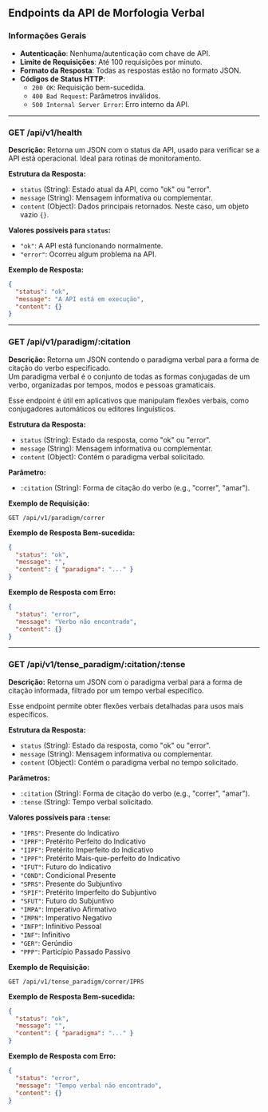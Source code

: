 ## Endpoints da API de Morfologia Verbal

### Informações Gerais

- **Autenticação**: Nenhuma/autenticação com chave de API.
- **Limite de Requisições**: Até 100 requisições por minuto.
- **Formato da Resposta**: Todas as respostas estão no formato JSON.  
- **Códigos de Status HTTP**:
  - `200 OK`: Requisição bem-sucedida.
  - `400 Bad Request`: Parâmetros inválidos.
  - `500 Internal Server Error`: Erro interno da API.

---

### GET /api/v1/health

**Descrição:**
Retorna um JSON com o status da API, usado para verificar se a API está operacional. Ideal para rotinas de monitoramento.

**Estrutura da Resposta:**

- `status` (String): Estado atual da API, como "ok" ou "error".
- `message` (String): Mensagem informativa ou complementar.
- `content` (Object): Dados principais retornados. Neste caso, um objeto vazio `{}`.

**Valores possíveis para `status`:**

- `"ok"`: A API está funcionando normalmente.
- `"error"`: Ocorreu algum problema na API.

**Exemplo de Resposta:**

```json
{
  "status": "ok",
  "message": "A API está em execução",
  "content": {}
}
```

---

### GET /api/v1/paradigm/:citation

**Descrição:**
Retorna um JSON contendo o paradigma verbal para a forma de citação do verbo especificado.  
Um paradigma verbal é o conjunto de todas as formas conjugadas de um verbo, organizadas por tempos, modos e pessoas gramaticais.  

Esse endpoint é útil em aplicativos que manipulam flexões verbais, como conjugadores automáticos ou editores linguísticos.

**Estrutura da Resposta:**

- `status` (String): Estado da resposta, como "ok" ou "error".
- `message` (String): Mensagem informativa ou complementar.
- `content` (Object): Contém o paradigma verbal solicitado.

**Parâmetro:**

- `:citation` (String): Forma de citação do verbo (e.g., "correr", "amar").

**Exemplo de Requisição:**

```http
GET /api/v1/paradigm/correr
```

**Exemplo de Resposta Bem-sucedida:**

```json
{
  "status": "ok",
  "message": "",
  "content": { "paradigma": "..." }
}
```

**Exemplo de Resposta com Erro:**

```json
{
  "status": "error",
  "message": "Verbo não encontrado",
  "content": {}
}
```

---

### GET /api/v1/tense_paradigm/:citation/:tense

**Descrição:**
Retorna um JSON com o paradigma verbal para a forma de citação informada, filtrado por um tempo verbal específico.  

Esse endpoint permite obter flexões verbais detalhadas para usos mais específicos.

**Estrutura da Resposta:**

- `status` (String): Estado da resposta, como "ok" ou "error".
- `message` (String): Mensagem informativa ou complementar.
- `content` (Object): Contém o paradigma verbal no tempo solicitado.

**Parâmetros:**

- `:citation` (String): Forma de citação do verbo (e.g., "correr", "amar").
- `:tense` (String): Tempo verbal solicitado.

**Valores possíveis para `:tense`:**

- `"IPRS"`: Presente do Indicativo
- `"IPRF"`: Pretérito Perfeito do Indicativo
- `"IIPF"`: Pretérito Imperfeito do Indicativo
- `"IPPF"`: Pretérito Mais-que-perfeito do Indicativo
- `"IFUT"`: Futuro do Indicativo
- `"COND"`: Condicional Presente
- `"SPRS"`: Presente do Subjuntivo
- `"SPIF"`: Pretérito Imperfeito do Subjuntivo
- `"SFUT"`: Futuro do Subjuntivo
- `"IMPA"`: Imperativo Afirmativo
- `"IMPN"`: Imperativo Negativo
- `"INFP"`: Infinitivo Pessoal
- `"INF"`: Infinitivo
- `"GER"`: Gerúndio
- `"PPP"`: Particípio Passado Passivo

**Exemplo de Requisição:**

```http
GET /api/v1/tense_paradigm/correr/IPRS
```

**Exemplo de Resposta Bem-sucedida:**

```json
{
  "status": "ok",
  "message": "",
  "content": { "paradigma": "..." }
}
```

**Exemplo de Resposta com Erro:**

```json
{
  "status": "error",
  "message": "Tempo verbal não encontrado",
  "content": {}
}
```
